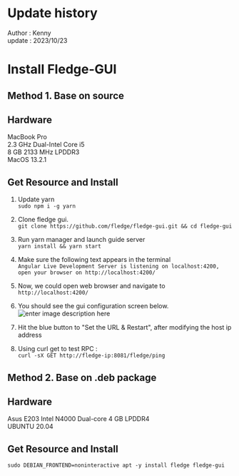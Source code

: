 # Update history  
Author : Kenny  
update : 2023/10/23  

# Install Fledge-GUI 

## Method 1. Base on source

## Hardware    
MacBook Pro  
2.3 GHz Dual-Intel Core i5  
8 GB 2133 MHz LPDDR3  
MacOS 13.2.1    


## Get Resource and Install

1. Update yarn  
     `sudo npm i -g yarn`

2. Clone fledge gui.  
 `git clone https://github.com/fledge/fledge-gui.git
 && cd fledge-gui`

3. Run yarn manager and launch guide server  
`yarn install && yarn start`

4.  Make sure the following text appears in the terminal  
`Angular Live Development Server is listening on localhost:4200, open your browser on http://localhost:4200/`   
 
5. Now, we could open web browser and navigate to   
 `http://localhost:4200/`

6. You should see the gui configuration screen below.
 ![enter image description here](https://drive.google.com/uc?id=1WuPChGjMZw5trbh__kaPm9xaESEzZZZ4)

7. Hit the blue button to "Set the URL & Restart", after modifying the host ip address

8. Using curl get to test RPC :  
    `curl -sX GET http://fledge-ip:8081/fledge/ping`


## Method 2. Base on .deb package  
## Hardware
Asus E203 
Intel N4000  Dual-core
4 GB LPDDR4  
UBUNTU 20.04    

## Get Resource and Install
`sudo DEBIAN_FRONTEND=noninteractive apt -y install fledge fledge-gui`
